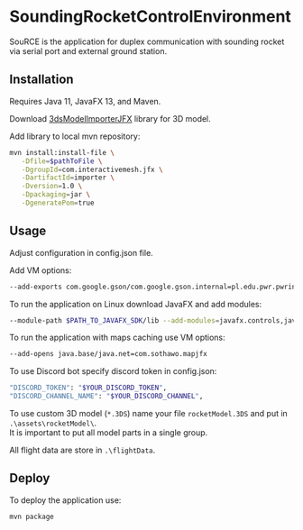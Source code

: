 # SoundingRocketControlEnvironment

SouRCE is the application for duplex communication with sounding rocket via serial port and external ground station.

## Installation
Requires Java 11, JavaFX 13, and Maven.

Download [3dsModelImporterJFX](http://www.interactivemesh.org/models/jfx3dimporter.html) library for 3D model.

Add library to local mvn repository:
```bash
mvn install:install-file \
   -Dfile=$pathToFile \
   -DgroupId=com.interactivemesh.jfx \
   -DartifactId=importer \
   -Dversion=1.0 \
   -Dpackaging=jar \
   -DgeneratePom=true
```

## Usage

Adjust configuration in config.json file.

Add VM options:
```bash
--add-exports com.google.gson/com.google.gson.internal=pl.edu.pwr.pwrinspace.poliwrocket
```
To run the application on Linux download JavaFX and add modules:
```bash
--module-path $PATH_TO_JAVAFX_SDK/lib --add-modules=javafx.controls,javafx.fxml,javafx.base,javafx.graphics,javafx.web
```

To run the application with maps caching use VM options:
```bash
--add-opens java.base/java.net=com.sothawo.mapjfx
```

To use Discord bot specify discord token in config.json:
```bash
"DISCORD_TOKEN": "$YOUR_DISCORD_TOKEN",
"DISCORD_CHANNEL_NAME": "$YOUR_DISCORD_CHANNEL",
```

To use custom 3D model (```*.3DS```) name your file ```rocketModel.3DS``` and put in ```.\assets\rocketModel\```.  
It is important to put all model parts in a single group.


All flight data are store in ```.\flightData```.
## Deploy

To deploy the application use:
```bash
mvn package

